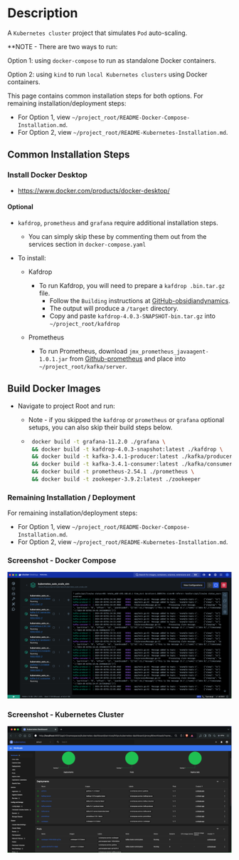 # Description

A `Kubernetes cluster` project that simulates `Pod` auto-scaling.

\*\*NOTE - There are two ways to run:

Option 1: using `docker-compose` to run as standalone Docker containers.

Option 2: using `kind` to run `local Kubernetes clusters` using Docker containers.

This page contains common installation steps for both options. For remaining installation/deployment steps:

- For Option 1, view `~/project_root/README-Docker-Compose-Installation.md`.
- For Option 2, view `~/project_root/README-Kubernetes-Installation.md`.

## Common Installation Steps

### Install Docker Desktop

- https://www.docker.com/products/docker-desktop/

#### Optional

- `kafdrop`, `prometheus` and `grafana` require additional installation steps.

  - You can simply skip these by commenting them out from the services section in `docker-compose.yaml`

- To install:

  - Kafdrop

    - To run Kafdrop, you will need to prepare a `kafdrop .bin.tar.gz` file.
      - Follow the `Building` instructions at [GitHub-obsidiandynamics](https://github.com/obsidiandynamics/kafdrop).
      - The output will produce a `/target` directory.
      - Copy and paste `kafdrop-4.0.3-SNAPSHOT-bin.tar.gz` into `~/project_root/kafdrop`

  - Prometheus
    - To run Prometheus, download `jmx_prometheus_javaagent-1.0.1.jar` from [Github-prometheus](https://github.com/prometheus/jmx_exporter/releases) and place into `~/project_root/kafka/server`.

## Build Docker Images

- Navigate to project Root and run:

  - Note - if you skipped the `kafdrop` or `prometheus` or `grafana` optional setups, you can also skip their build steps below.

  - ```bash
     docker build -t grafana-11.2.0 ./grafana \
     && docker build -t kafdrop-4.0.3-snapshot:latest ./kafdrop \
     && docker build -t kafka-3.4.1-producer:latest ./kafka/producer \
     && docker build -t kafka-3.4.1-consumer:latest ./kafka/consumer \
     && docker build -t prometheus-2.54.1 ./prometheus \
     && docker build -t zookeeper-3.9.2:latest ./zookeeper
    ```

### Remaining Installation / Deployment

For remaining installation/deployment steps:

- For Option 1, view `~/project_root/README-Docker-Compose-Installation.md`.
- For Option 2, view `~/project_root/README-Kubernetes-Installation.md`.

### Screenshot - Docker Compose

<img src="/screenshots/docker-compose.png" alt="project screenshot for docker-compose" />

### Screenshot - Kubernetes Cluster

<img src="/screenshots/kubernetes-cluster.png" alt="project screenshot for kubernetes cluster" />
